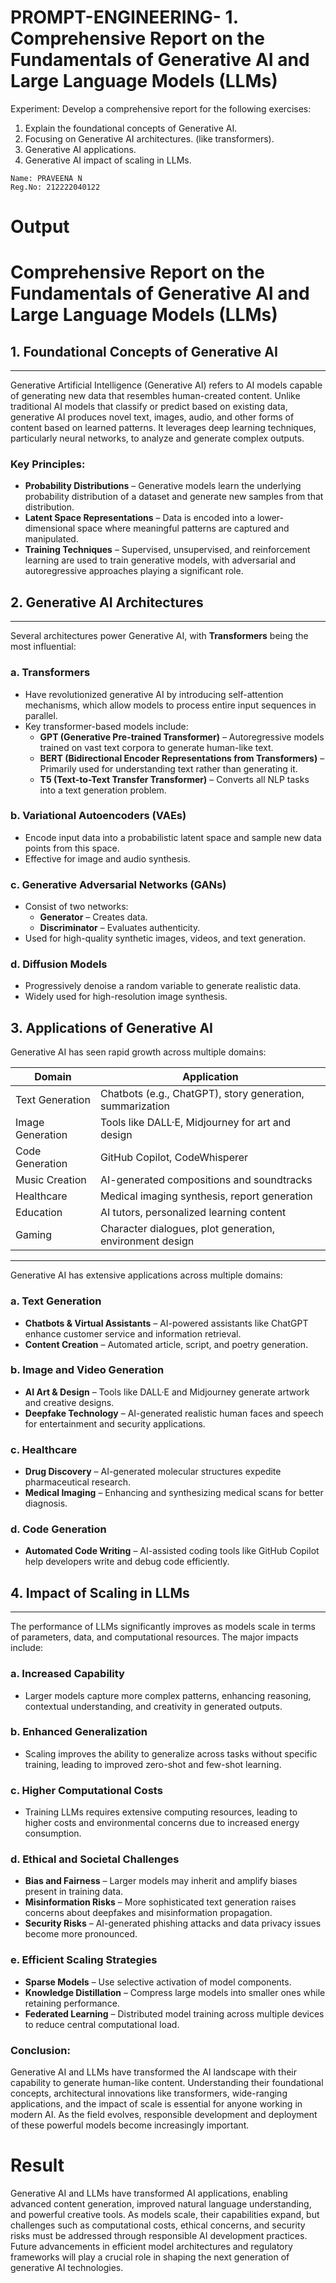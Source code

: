 # PROMPT-ENGINEERING- 1.	Comprehensive Report on the Fundamentals of Generative AI and Large Language Models (LLMs)
Experiment:
Develop a comprehensive report for the following exercises:
1.	Explain the foundational concepts of Generative AI. 
2.	Focusing on Generative AI architectures. (like transformers).
3.	Generative AI applications.
4.	Generative AI impact of scaling in LLMs.

```   
Name: PRAVEENA N
Reg.No: 212222040122
```

# Output
# Comprehensive Report on the Fundamentals of Generative AI and Large Language Models (LLMs)

## 1. Foundational Concepts of Generative AI  
___
Generative Artificial Intelligence (Generative AI) refers to AI models capable of generating new data that resembles human-created content. Unlike traditional AI models that classify or predict based on existing data, generative AI produces novel text, images, audio, and other forms of content based on learned patterns. It leverages deep learning techniques, particularly neural networks, to analyze and generate complex outputs.

### Key Principles:
- **Probability Distributions** – Generative models learn the underlying probability distribution of a dataset and generate new samples from that distribution.
- **Latent Space Representations** – Data is encoded into a lower-dimensional space where meaningful patterns are captured and manipulated.
- **Training Techniques** – Supervised, unsupervised, and reinforcement learning are used to train generative models, with adversarial and autoregressive approaches playing a significant role.

## 2. Generative AI Architectures  
___
Several architectures power Generative AI, with **Transformers** being the most influential:

### a. Transformers
- Have revolutionized generative AI by introducing self-attention mechanisms, which allow models to process entire input sequences in parallel.
- Key transformer-based models include:
  - **GPT (Generative Pre-trained Transformer)** – Autoregressive models trained on vast text corpora to generate human-like text.
  - **BERT (Bidirectional Encoder Representations from Transformers)** – Primarily used for understanding text rather than generating it.
  - **T5 (Text-to-Text Transfer Transformer)** – Converts all NLP tasks into a text generation problem.

### b. Variational Autoencoders (VAEs)
- Encode input data into a probabilistic latent space and sample new data points from this space.
- Effective for image and audio synthesis.

### c. Generative Adversarial Networks (GANs)
- Consist of two networks:
  - **Generator** – Creates data.
  - **Discriminator** – Evaluates authenticity.
- Used for high-quality synthetic images, videos, and text generation.

### d. Diffusion Models
- Progressively denoise a random variable to generate realistic data.
- Widely used for high-resolution image synthesis.

## 3. Applications of Generative AI  
Generative AI has seen rapid growth across multiple domains:

| **Domain**       | **Application**                                           |
| ---------------- | --------------------------------------------------------- |
| Text Generation  | Chatbots (e.g., ChatGPT), story generation, summarization |
| Image Generation | Tools like DALL·E, Midjourney for art and design          |
| Code Generation  | GitHub Copilot, CodeWhisperer                             |
| Music Creation   | AI-generated compositions and soundtracks                 |
| Healthcare       | Medical imaging synthesis, report generation              |
| Education        | AI tutors, personalized learning content                  |
| Gaming           | Character dialogues, plot generation, environment design  |

___
Generative AI has extensive applications across multiple domains:

### a. Text Generation
- **Chatbots & Virtual Assistants** – AI-powered assistants like ChatGPT enhance customer service and information retrieval.
- **Content Creation** – Automated article, script, and poetry generation.

### b. Image and Video Generation
- **AI Art & Design** – Tools like DALL·E and Midjourney generate artwork and creative designs.
- **Deepfake Technology** – AI-generated realistic human faces and speech for entertainment and security applications.

### c. Healthcare
- **Drug Discovery** – AI-generated molecular structures expedite pharmaceutical research.
- **Medical Imaging** – Enhancing and synthesizing medical scans for better diagnosis.

### d. Code Generation
- **Automated Code Writing** – AI-assisted coding tools like GitHub Copilot help developers write and debug code efficiently.

## 4. Impact of Scaling in LLMs  
___
The performance of LLMs significantly improves as models scale in terms of parameters, data, and computational resources. The major impacts include:

### a. Increased Capability
- Larger models capture more complex patterns, enhancing reasoning, contextual understanding, and creativity in generated outputs.

### b. Enhanced Generalization
- Scaling improves the ability to generalize across tasks without specific training, leading to improved zero-shot and few-shot learning.

### c. Higher Computational Costs
- Training LLMs requires extensive computing resources, leading to higher costs and environmental concerns due to increased energy consumption.

### d. Ethical and Societal Challenges
- **Bias and Fairness** – Larger models may inherit and amplify biases present in training data.
- **Misinformation Risks** – More sophisticated text generation raises concerns about deepfakes and misinformation propagation.
- **Security Risks** – AI-generated phishing attacks and data privacy issues become more pronounced.

### e. Efficient Scaling Strategies
- **Sparse Models** – Use selective activation of model components.
- **Knowledge Distillation** – Compress large models into smaller ones while retaining performance.
- **Federated Learning** – Distributed model training across multiple devices to reduce central computational load.

### Conclusion:
Generative AI and LLMs have transformed the AI landscape with their capability to generate human-like content. Understanding their foundational concepts, architectural innovations like transformers, wide-ranging applications, and the impact of scale is essential for anyone working in modern AI. As the field evolves, responsible development and deployment of these powerful models become increasingly important.


# Result
Generative AI and LLMs have transformed AI applications, enabling advanced content generation, improved natural language understanding, and powerful creative tools. As models scale, their capabilities expand, but challenges such as computational costs, ethical concerns, and security risks must be addressed through responsible AI development practices. Future advancements in efficient model architectures and regulatory frameworks will play a crucial role in shaping the next generation of generative AI technologies.

